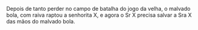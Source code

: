 Depois de tanto perder no campo de batalha do jogo da velha, o malvado bola, com raiva raptou a senhorita X, e agora o Sr X precisa salvar a Sra X das mãos do malvado bola.